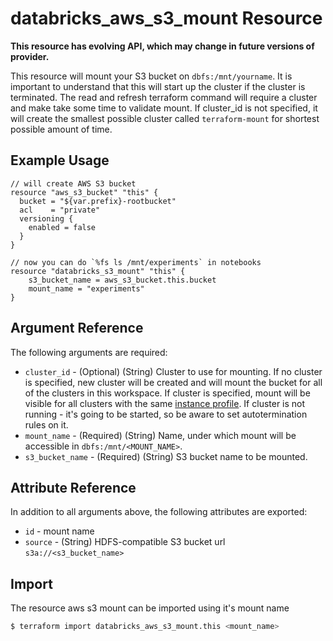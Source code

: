 # databricks_aws_s3_mount Resource

**This resource has evolving API, which may change in future versions of provider.**

This resource will mount your S3 bucket on `dbfs:/mnt/yourname`. It is important to understand that this will start up the cluster if the cluster is terminated. The read and refresh terraform command will require a cluster and make take some time to validate mount. If cluster_id is not specified, it will create the smallest possible cluster called `terraform-mount` for shortest possible amount of time. 

## Example Usage

```hcl
// will create AWS S3 bucket
resource "aws_s3_bucket" "this" {
  bucket = "${var.prefix}-rootbucket"
  acl    = "private"
  versioning {
    enabled = false
  }
}

// now you can do `%fs ls /mnt/experiments` in notebooks
resource "databricks_s3_mount" "this" {
    s3_bucket_name = aws_s3_bucket.this.bucket
    mount_name = "experiments"
}
```

## Argument Reference

The following arguments are required:

* `cluster_id` - (Optional) (String) Cluster to use for mounting. If no cluster is specified, new cluster will be created and will mount the bucket for all of the clusters in this workspace. If cluster is specified, mount will be visible for all clusters with the same [instance profile](./instance_profile.md). If cluster is not running - it's going to be started, so be aware to set autotermination rules on it.
* `mount_name` - (Required) (String) Name, under which mount will be accessible in `dbfs:/mnt/<MOUNT_NAME>`.
* `s3_bucket_name` - (Required) (String) S3 bucket name to be mounted.


## Attribute Reference

In addition to all arguments above, the following attributes are exported:

* `id` - mount name
* `source` - (String) HDFS-compatible S3 bucket url `s3a://<s3_bucket_name>` 


## Import

The resource aws s3 mount can be imported using it's mount name

```bash
$ terraform import databricks_aws_s3_mount.this <mount_name>
```